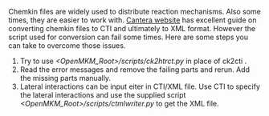 Chemkin files are widely used to distribute reaction mechanisms. Also some times, 
they are easier to work with.  [Cantera website](https://cantera.org/tutorials/input-files.html) 
has excellent guide on converting chemkin files to CTI and ultimately to XML format. 
However the script used for conversion can fail some times. Here are some steps you 
can take to overcome those issues.

1. Try to use  *<OpenMKM_Root>/scripts/ck2htrct.py* in place of ck2cti .
2. Read the error messages and remove the failing parts  and rerun. Add the missing parts manually. 
3. Lateral interactions can be input eiter in CTI/XML file. Use CTI to specify the lateral interactions
and use the supplied script *<OpenMKM_Root>/scripts/ctmlwriter.py* to get the XML file.

